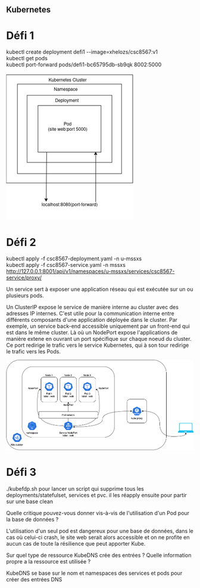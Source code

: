 ## Kubernetes

# Défi 1

kubectl create deployment defi1 --image=xhelozs/csc8567:v1  
kubectl get pods  
kubectl port-forward pods/defi1-bc65795db-sb9qk 8002:5000  

<img src="https://github.com/Shazbg/Antivol/blob/main/defi1/Schema_defi_1.png?raw=true" alt="Défi 1">

# Défi 2

kubectl apply -f csc8567-deployment.yaml -n u-mssxs  
kubectl apply -f csc8567-service.yaml -n mssxs  
http://127.0.0.1:8001/api/v1/namespaces/u-mssxs/services/csc8567-service/proxy/    

Un service sert à exposer une application réseau qui est exécutée sur un ou plusieurs pods.   

Un ClusterIP expose le service de manière interne au cluster avec des adresses IP internes. C'est utile pour la communication interne entre différents composants d'une application déployée dans le cluster. Par exemple, un service back-end accessible uniquement par un front-end qui est dans le même cluster. Là où un NodePort expose l'applications de manière extene en ouvrant un port spécifique sur chaque noeud du cluster. Ce port redirige le trafic vers le service Kubernetes, qui à son tour redirige le trafic vers les Pods.

<img src="https://github.com/Shazbg/Antivol/blob/main/Shazir/defi2.drawio.png?raw=true">

# Défi 3

./kubefdp.sh pour lancer un script qui supprime tous les deployments/statefulset, services et pvc. il les réapply ensuite pour partir sur une base clean  


Quelle critique pouvez-vous donner vis-à-vis de l'utilisation d'un Pod pour la base de données ?  

L'utilisation d'un seul pod est dangereux pour une base de données, dans le cas où celui-ci crash, le site web serait alors accessible et on ne profite en aucun cas de toute la résilience que peut apporter Kube.

Sur quel type de ressource KubeDNS crée des entrées ? Quelle information propre a la ressource est utilisée ?

KubeDNS se base sur le nom et namespaces des services et pods pour créer des entrées DNS 

